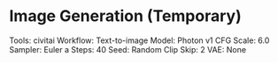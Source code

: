 # Image Generation (Temporary)

Tools: civitai
Workflow: Text-to-image
Model: Photon v1
CFG Scale: 6.0
Sampler: Euler a
Steps: 40
Seed: Random
Clip Skip: 2
VAE: None